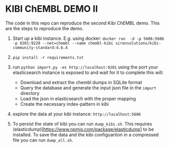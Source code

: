 KIBI ChEMBL DEMO II
===================

The code in this repo can reproduce the second Kibi ChEMBL demo.
This are the steps to reproduce the demo.

1) Start up a kibi instance. E.g. using docker:
    ```docker run  -d -p 5606:5606 -p 9201:9220 --net=chembl --name chembl-kibi sirensolutions/kibi-community-standard:4.6.4```

2) ```pip install -r requirements.txt```

3) run ```python import.py -es http://localhost:9201``` using the port your elasticsearch instance is exposed to and wait for it to complete
   this will:
   * Download and extract the chembl dumps in SQLite format
   * Query the database and generate the input json file in the `import` directory
   * Load the json in elasticsearch with the proper mapping
   * Create the necessary index-pattern in kibi

4) explore the data at your kibi instance: `http://localhost:5606`

5) To persist the state of kibi you can run `dump_kibi.sh`. This requires (elasticdump)[https://www.npmjs.com/package/elasticdump] to be installed.
   To save the data and the kibi configuartion in a compressed file you can run `dump_all.sh`.

